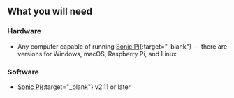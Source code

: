 ## What you will need

### Hardware

+ Any computer capable of running [Sonic Pi](http://sonic-pi.net/){:target="_blank"} — there are versions for Windows, macOS, Raspberry Pi, and Linux

### Software

+ [Sonic Pi](http://sonic-pi.net/){:target="_blank"} v2.11 or later
